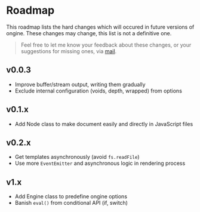Roadmap
=======

This roadmap lists the hard changes which will occured
in future versions of ongine.
These changes may change, this list is not a definitive one.

> Feel free to let me know your feedback about these changes,
or your suggestions for missing ones,
via [mail](mailto:qron.144@gmail.com).

v0.0.3
------

* Improve buffer/stream output, writing them gradually
* Exclude internal configuration (voids, depth, wrapped) from options

v0.1.x
------

* Add Node class to make document easily and directly in JavaScript files

v0.2.x
------

* Get templates asynchronously (avoid `fs.readFile`)
* Use more `EventEmitter` and asynchronous logic in rendering process

v1.x
----

* Add Engine class to predefine ongine options
* Banish `eval()` from conditional API (if, switch)
